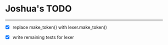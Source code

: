 # Joshua's TODO

---

- [x] replace make_token() with lexer.make_token()

- [x] write remaining tests for lexer
